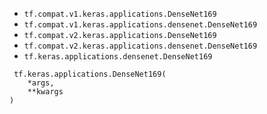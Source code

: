 - `tf.compat.v1.keras.applications.DenseNet169`
- `tf.compat.v1.keras.applications.densenet.DenseNet169`
- `tf.compat.v2.keras.applications.DenseNet169`
- `tf.compat.v2.keras.applications.densenet.DenseNet169`
- `tf.keras.applications.densenet.DenseNet169`

```
 tf.keras.applications.DenseNet169(
    *args,
    **kwargs
)
```
